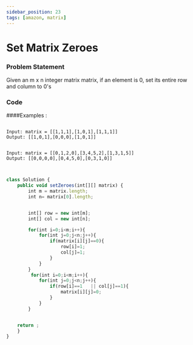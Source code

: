 ```yaml
---
sidebar_position: 23
tags: [amazon, matrix]
---
```


# Set Matrix Zeroes

### Problem Statement

Given an m x n integer matrix matrix, if an element is 0, set its entire row and column to 0's

### Code

####Examples :

```

Input: matrix = [[1,1,1],[1,0,1],[1,1,1]]
Output: [[1,0,1],[0,0,0],[1,0,1]]


Input: matrix = [[0,1,2,0],[3,4,5,2],[1,3,1,5]]
Output: [[0,0,0,0],[0,4,5,0],[0,3,1,0]]


```

```jsx title="Java Code"

class Solution {
    public void setZeroes(int[][] matrix) {
        int m = matrix.length;
        int n= matrix[0].length;


        int[] row = new int[m];
        int[] col = new int[n];

        for(int i=0;i<m;i++){
            for(int j=0;j<n;j++){
                if(matrix[i][j]==0){
                    row[i]=1;
                    col[j]=1;
                }
            }
        }
         for(int i=0;i<m;i++){
            for(int j=0;j<n;j++){
                if(row[i]==1   || col[j]==1){
                    matrix[i][j]=0;
                }
            }
        }


    return ;
    }
}




```

